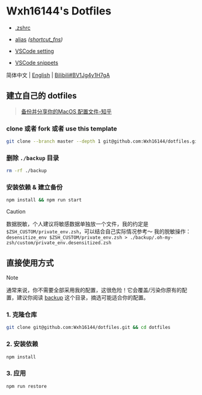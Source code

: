 # Wxh16144's Dotfiles

- [.zshrc](./backup/.zshrc)
- [alias](./backup/.oh-my-zsh/custom/custom_alias.zsh) _([shortcut_fns](./backup/.oh-my-zsh/custom/shortcut_fns.zsh))_

- [VSCode setting](./backup/Library/Application%20Support/Code/User/settings.json)
- [VSCode snippets](./backup/Library/Application%20Support/Code/User/snippets)

简体中文 | [English](./readme.en.md) | [Bilibili#BV1Jg4y1H7gA](https://bilibili.com/video/BV1Jg4y1H7gA)

## 建立自己的 dotfiles

> [备份并分享你的MacOS 配置文件-知乎](https://zhuanlan.zhihu.com/p/650104902)

### clone 或者 fork 或者 use this template

```bash
git clone --branch master --depth 1 git@github.com:Wxh16144/dotfiles.git
```

### 删除 `./backup` 目录

```bash
rm -rf ./backup
```

### 安装依赖 & 建立备份

```bash
npm install && npm run start
```

<!-- https://github.com/orgs/community/discussions/16925 -->

> [!CAUTION]
> 数据脱敏，个人建议将敏感数据单独放一个文件，我的约定是 `$ZSH_CUSTOM/private_env.zsh`，可以结合自己实际情况参考～
> 我的脱敏操作：`desensitize_env $ZSH_CUSTOM/private_env.zsh > ./backup/.oh-my-zsh/custom/private_env.desensitized.zsh`

## 直接使用方式

> [!NOTE]
> 通常来说，你不需要全部采用我的配置，这很危险！它会覆盖/污染你原有的配置，建议你阅读 [backup](./backup/) 这个目录，摘选可能适合你的配置。

### 1. 克隆仓库

```bash
git clone git@github.com:Wxh16144/dotfiles.git && cd dotfiles
```

### 2. 安装依赖

```bash
npm install
```

### 3. 应用

```bash
npm run restore
```
